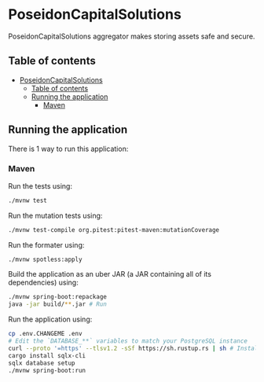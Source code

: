 # PoseidonCapitalSolutions

PoseidonCapitalSolutions aggregator makes storing assets safe and secure.

## Table of contents

- [PoseidonCapitalSolutions](#poseidoncapitalsolutions)
  - [Table of contents](#table-of-contents)
  - [Running the application](#running-the-application)
    - [Maven](#maven)

## Running the application

There is 1 way to run this application:

### Maven

Run the tests using:

```sh
./mvnw test
```

Run the mutation tests using:

```sh
./mvnw test-compile org.pitest:pitest-maven:mutationCoverage
```

Run the formater using:

```sh
./mvnw spotless:apply
```

Build the application as an uber JAR (a JAR containing all of its dependencies) using:

```sh
./mvnw spring-boot:repackage
java -jar build/**.jar # Run
```

Run the application using:

```sh
cp .env.CHANGEME .env
# Edit the `DATABASE_**` variables to match your PostgreSQL instance
curl --proto '=https' --tlsv1.2 -sSf https://sh.rustup.rs | sh # Install Rust, used to install the migration tool
cargo install sqlx-cli
sqlx database setup
./mvnw spring-boot:run
```
